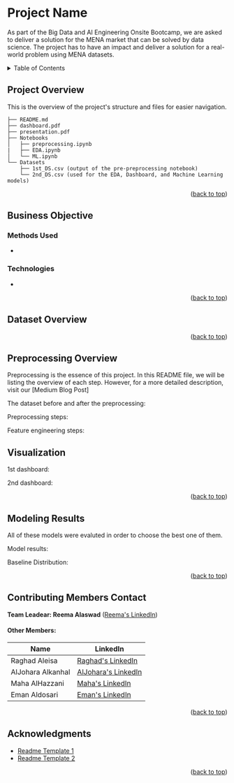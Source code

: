 <a name="readme-top"></a>

#  Project Name
As part of the Big Data and AI Engineering Onsite Bootcamp, we are asked to deliver a solution for the MENA market that can be solved by data science. The project has to have an impact and deliver a solution for a real-world problem using MENA datasets. 



<!-- TABLE OF CONTENTS -->
<details>
  <summary>Table of Contents</summary>
  <ol>
    <li><a href="#project-overview">Project Overview</a></li>
    <li>
    <a href="#business-objective">Business Objective</a>
      <ul>
        <li><a href="#methods-used">Methods Used</a></li>
        <li><a href="#technologies">Technologies</a></li>
      </ul>
    </li>
    <li><a href="#dataset-overview">Dataset Overview</a></li>
    <li><a href="#preprocessing-overview">Preprocessing Overview</a></li>
    <li><a href="#visualization">Visualization</a></li>
    <li><a href="#modeling-results">Modeling Results</a></li>
    <li><a href="#contributing-members-contact">Contributing Members Contact</a></li>
    <li><a href="#acknowledgments">Acknowledgments</a></li>
  </ol>
</details>

##
## Project Overview

This is the overview of the project's structure and files for easier navigation.

```
├── README.md
├── dashboard.pdf
├── presentation.pdf
├── Notebooks
│   ├── preprocessing.ipynb 
|   ├── EDA.ipynb
│   └── ML.ipynb
└── Datasets
    ├── 1st_DS.csv (output of the pre-preprocessing notebook) 
    └── 2nd_DS.csv (used for the EDA, Dashboard, and Machine Learning models)
```


<p align="right">(<a href="#readme-top">back to top</a>)</p>

## Business Objective


### Methods Used
* 

### Technologies
* 

<p align="right">(<a href="#readme-top">back to top</a>)</p>

## Dataset Overview


<p align="right">(<a href="#readme-top">back to top</a>)</p>

## Preprocessing Overview 

Preprocessing is the essence of this project. In this README file, we will be listing the overview of each step. However, for a more detailed description, visit our [Medium Blog Post]

The dataset before and after the preprocessing:


Preprocessing steps:


Feature engineering steps:


## Visualization


1st dashboard:


2nd dashboard:


<p align="right">(<a href="#readme-top">back to top</a>)</p>

## Modeling Results

All of these models were evaluted in order to choose the best one of them.



Model results:


Baseline Distribution:


<p align="right">(<a href="#readme-top">back to top</a>)</p>

## Contributing Members Contact

**Team Leadear: Reema Alaswad** ([Reema's LinkedIn](https://www.linkedin.com/in/reema-alaswad-2002a3188/))

#### Other Members:

|Name     |  LinkedIn   | 
|---------|-----------------|
| Raghad Aleisa | [Raghad's LinkedIn](https://www.linkedin.com/in/rghde)  |
| AlJohara Alkanhal | [AlJohara's LinkedIn](https://www.linkedin.com/in/joharaalkanhal/) |
| Maha AlHazzani | [Maha's LinkedIn](https://www.linkedin.com/in/mahazzani/)  |
| Eman Aldosari | [Eman's LinkedIn](https://www.linkedin.com/in/eman-aldosari-51215a204/)  |

<p align="right">(<a href="#readme-top">back to top</a>)</p>

## Acknowledgments
* [Readme Template 1](https://github.com/sfbrigade/data-science-wg/blob/master/dswg_project_resources/Project-README-template.md)
* [Readme Template 2](https://github.com/othneildrew/Best-README-Template/blob/master/README.md)

<p align="right">(<a href="#readme-top">back to top</a>)</p>

